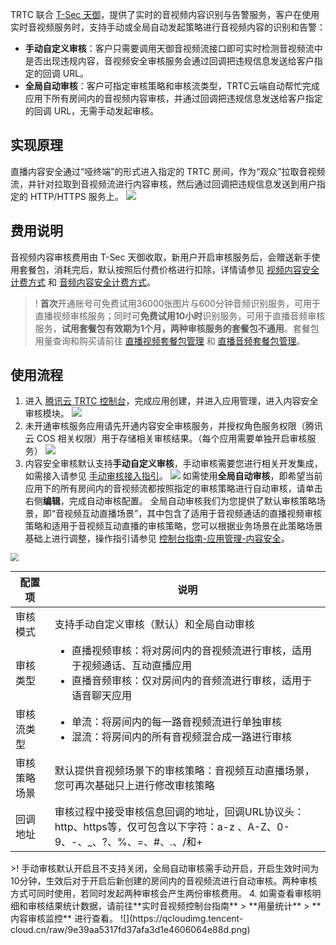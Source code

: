 TRTC 联合 [T-Sec 天御](https://cloud.tencent.com/product/vm)，提供了实时的音视频内容识别与告警服务，客户在使用实时音视频服务时，支持手动或全局自动发起策略进行音视频内容的识别和告警：
- **手动自定义审核**：客户只需要调用天御音视频流接口即可实时检测音视频流中是否出现违规内容，音视频安全审核服务会通过回调把违规信息发送给客户指定的回调 URL。
- **全局自动审核**：客户可指定审核策略和审核流类型，TRTC云端自动帮忙完成应用下所有房间内的音视频内容审核，并通过回调把违规信息发送给客户指定的回调 URL，无需手动发起审核。

## 实现原理
直播内容安全通过“哑终端”的形式进入指定的 TRTC 房间，作为“观众”拉取音视频流，并针对拉取到音视频流进行内容审核，然后通过回调把违规信息发送到用户指定的 HTTP/HTTPS 服务上。
![](https://qcloudimg.tencent-cloud.cn/raw/9d034dd1e35575825b09e18e9faa4b68.png)

## 费用说明
音视频内容审核费用由 T-Sec 天御收取，新用户开启审核服务后，会赠送新手使用套餐包，消耗完后，默认按照后付费价格进行扣除，详情请参见 [视频内容安全计费方式](https://cloud.tencent.com/document/product/1265/50680) 和 [音频内容安全计费方式](https://cloud.tencent.com/document/product/1219/43639)。
>! **首次**开通账号可免费试用36000张图片与600分钟音频识别服务，可用于直播视频审核服务；同时可**免费试用10小时**识别服务，可用于直播音频审核服务，**试用套餐包有效期为1个月，两种审核服务的套餐包不通用**。套餐包用量查询和购买请前往 [直播视频套餐包管理](https://console.cloud.tencent.com/cms/livevideo/package) 和 [直播音频套餐包管理](https://console.cloud.tencent.com/cms/liveaudio/package)。

## 使用流程
1. 进入 [腾讯云 TRTC 控制台](https://console.cloud.tencent.com/trtc)，完成应用创建，并进入应用管理，进入内容安全审核模块。
![](https://qcloudimg.tencent-cloud.cn/raw/6150d967e9bf16b466ae18d5baf5a2e6.png)
2. 未开通审核服务应用请先开通内容安全审核服务，并授权角色服务权限（腾讯云 COS 相关权限）用于存储相关审核结果。（每个应用需要单独开启审核服务）
![](https://qcloudimg.tencent-cloud.cn/raw/67e497685c851c05d24de03f9e6a0e61.png)
2. 内容安全审核默认支持**手动自定义审核**，手动审核需要您进行相关开发集成，如需接入请参见 [手动审核接入指引](https://cloud.tencent.com/document/product/647/69054)。
![](https://qcloudimg.tencent-cloud.cn/raw/7e7a9160b16da28713a570a6d28a4f87.png)
如需使用**全局自动审核**，即希望当前应用下的所有房间内的音视频流都按照指定的审核策略进行自动审核，请单击右侧**编辑**，完成自动审核配置。
全局自动审核我们为您提供了默认审核策略场景，即“音视频互动直播场景”，其中包含了适用于音视频通话的直播视频审核策略和适用于音视频互动直播的审核策略，您可以根据业务场景在此策略场景基础上进行调整，操作指引请参见 [控制台指南-应用管理-内容安全](https://cloud.tencent.com/document/product/647/77791)。
>
<img src="https://qcloudimg.tencent-cloud.cn/raw/9f12103d4604e535ca5de828d694461b.png" style="zoom:80%;" />
<table>
<thead>
<tr>
<th>配置项</th>
<th>说明</th>
</tr>
</thead>
<tbody><tr>
<td>审核模式</td>
<td>支持手动自定义审核（默认）和全局自动审核</td>
</tr>
<tr>
<td>审核类型</td>
<td><ul style="margin:0"><li>直播视频审核：将对房间内的音视频流进行审核，适用于视频通话、互动直播应用<li>直播音频审核：仅对房间内的音频流进行审核，适用于语音聊天应用</ul></td>
</tr>
<tr>
<td>审核流类型</td>
<td><ul style="margin:0">
<li>单流：将房间内的每一路音视频流进行单独审核
<li>混流：将房间内的所有音视频混合成一路进行审核</ul></td>
</tr>
<tr>
<td>审核策略场景</td>
<td>默认提供音视频场景下的审核策略：音视频互动直播场景，您可再次基础只上进行修改审核策略</td>
</tr>
<tr>
<td>回调地址</td>
<td>审核过程中接受审核信息回调的地址，回调URL协议头：http、https等，仅可包含以下字符：a-z 、A-Z、0-9、-、_、?、%、=、#、.、/和+</td>
</tr>
</tbody></table>
>! 手动审核默认开启且不支持关闭，全局自动审核需手动开启，开启生效时间为10分钟，生效后对于开启后新创建的房间内的音视频流进行自动审核。两种审核方式可同时使用，若同时发起两种审核会产生两份审核费用。
4. 如需查看审核明细和审核结果统计数据，请前往**实时音视频控制台指南** > **用量统计** > **内容审核监控** 进行查看。
![](https://qcloudimg.tencent-cloud.cn/raw/9e39aa5317fd37afa3d1e4606064e88d.png)
